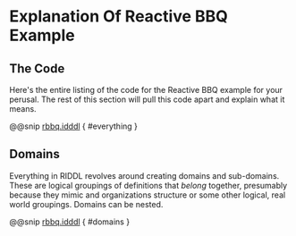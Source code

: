 # Explanation Of Reactive BBQ Example

## The Code
Here's the entire listing of the code for the Reactive BBQ
example for your perusal. The rest of this section will pull
this code apart and explain what it means.

@@snip [rbbq.idddl](/parser/src/test/input/rbbq.riddl) { #everything }

## Domains
Everything in RIDDL revolves around creating domains and sub-domains. These
 are logical groupings of definitions that *belong* together, presumably
  because they mimic and organizations structure or some other logical, real
  world groupings. Domains can be nested. 

@@snip [rbbq.idddl](/parser/src/test/input/rbbq.riddl) { #domains }
